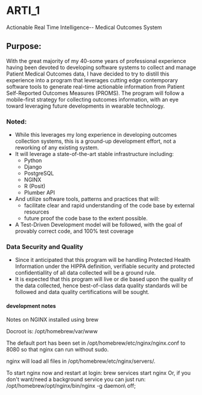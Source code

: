# ARTI_1
Actionable Real Time Intelligence-- Medical Outcomes System

## Purpose:
With the great majority of my 40-some years of professional experience having been devoted to developing software systems to collect and manage Patient Medical Outcomes data, I have decided to try to distill this experience into a program that leverages cutting edge contemporary software tools to generate real-time actionable information from Patient Self-Reported Outcomes Measures (PROMS).
The program will follow a mobile-first strategy for collecting outcomes information, with an eye toward leveraging future developments in wearable technology.

### Noted:
- While this leverages my long experience in developing outcomes collection systems, this is a ground-up development effort, not a reworking of any existing system.
- It will leverage a state-of-the-art stable infrastructure including:
  - Python
  - Django
  - PostgreSQL
  - NGINX
  - R (Posit)
  - Plumber API
- And utilize software tools, patterns and practices that will:
  - facilitate clear and rapid understanding of the code base by external resources
  - future proof the code base to the extent possible.
- A Test-Driven Development model will be followed, with the goal of provably correct code, and 100% test coverage

### Data Security and Quality
- Since it anticipated that this program will be handling Protected Health Information under the HIPPA definition, verifiable security and protected confidentiallity of all data collected will be a ground rule.
- It is expected that this program will live or die based upon the  quality of the data collected, hence best-of-class data quality standards will be followed and data quality certifications will be sought.


#### development notes
Notes on NGINX installed using brew

Docroot is: /opt/homebrew/var/www

The default port has been set in /opt/homebrew/etc/nginx/nginx.conf to 8080 so that
nginx can run without sudo.

nginx will load all files in /opt/homebrew/etc/nginx/servers/.

To start nginx now and restart at login:
  brew services start nginx
Or, if you don't want/need a background service you can just run:
  /opt/homebrew/opt/nginx/bin/nginx -g daemon\ off\;
